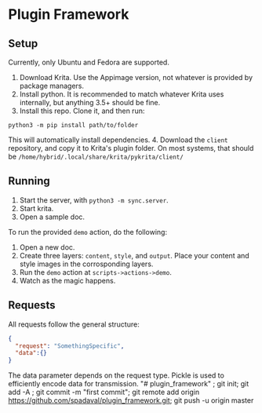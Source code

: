 # Plugin Framework

## Setup

Currently, only Ubuntu and Fedora are supported.

1. Download Krita. Use the Appimage version, not whatever is provided by package managers.
2. Install python. It is recommended to match whatever Krita uses internally, but anything 3.5+ should be fine.
3. Install this repo. Clone it, and then run:
```
python3 -m pip install path/to/folder 
```
This will automatically install dependencies.
4. Download the `client` repository, and copy it to Krita's plugin folder. On most systems, that should be `/home/hybrid/.local/share/krita/pykrita/client/`

## Running

1. Start the server, with `python3 -m sync.server`.
2. Start krita.
3. Open a sample doc. 

To run the provided `demo` action, do the following:
1. Open a new doc.
2. Create three layers: `content`, `style`, and `output`. Place your content and style images in the corrosponding layers.
3. Run the `demo` action at `scripts->actions->demo`.
4. Watch as the magic happens.


## Requests

All requests follow the general structure:

```json
{
  "request": "SomethingSpecific",
  "data":{}
}
````

The data parameter depends on the request type.
Pickle is used to efficiently encode data for transmission.
"# plugin_framework" ; git init; git add -A ; git commit -m "first commit"; git remote add origin https://github.com/spadaval/plugin_framework.git; git push -u origin master

